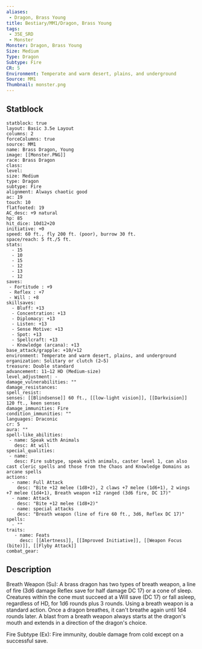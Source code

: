 ```yaml
---
aliases:
 - Dragon, Brass Young
title: Bestiary/MM1/Dragon, Brass Young
tags:
 - 35E_SRD
 - Monster
Monster: Dragon, Brass Young
Size: Medium
Type: Dragon
Subtype: Fire
CR: 5
Environment: Temperate and warm desert, plains, and underground
Source: MM1
Thumbnail: monster.png
---
```


## Statblock

```statblock
statblock: true
layout: Basic 3.5e Layout
columns: 2
forceColumns: true
source: MM1 
name: Brass Dragon, Young
image: [[Monster.PNG]]
race: Brass Dragon
class: 
level: 
size: Medium
type: Dragon
subtype: Fire
alignment: Always chaotic good
ac: 19
touch: 10
flatfooted: 19
AC_desc: +9 natural
hp: 85
hit_dice: 10d12+20
initiative: +0
speed: 60 ft., fly 200 ft. (poor), burrow 30 ft.
space/reach: 5 ft./5 ft.
stats:
  - 15
  - 10
  - 15
  - 12
  - 13
  - 12
saves:
 - Fortitude : +9
 - Reflex : +7
 - Will : +8
skillsaves:
  - Bluff: +13
  - Concentration: +13
  - Diplomacy: +13
  - Listen: +13
  - Sense Motive: +13
  - Spot: +13
  - Spellcraft: +13
  - Knowledge (arcana): +13
base_attack/grapple: +10/+12
environment: Temperate and warm desert, plains, and underground
organization: Solitary or clutch (2–5)
treasure: Double standard
advancement: 11–12 HD (Medium-size)
level_adjustment: -
damage_vulnerabilities: ""
damage_resistances: 
spell_resist: 
senses: [[Blindsense]] 60 ft., [[low-light vision]], [[Darkvision]] 120 ft., keen senses
damage_immunities: Fire
condition_immunities: ""
languages: Draconic
cr: 5
aura: ""
spell-like_abilities:
 - name: Speak with Animals
   desc: At will
special_qualities:
 - name: 
   desc: Fire subtype, speak with animals, caster level 1, can also cast cleric spells and those from the Chaos and Knowledge Domains as arcane spells
actions:
  - name: Full Attack
    desc: "Bite +12 melee (1d8+2), 2 claws +7 melee (1d6+1), 2 wings +7 melee (1d4+1), Breath weapon +12 ranged (3d6 fire, DC 17)"
  - name: Attack
    desc: "Bite +12 melee (1d8+2)"
  - name: special attacks
    desc: "Breath weapon (line of fire 60 ft., 3d6, Reflex DC 17)"
spells:
  - ""
traits:
   - name: Feats
     desc: [[Alertness]], [[Improved Initiative]], [[Weapon Focus (bite)]], [[Flyby Attack]]
combat_gear:  
```

## Description






Breath Weapon (Su): A brass dragon has two types of breath weapon, a line of fire (3d6 damage Reflex save for half damage DC 17) or a cone of sleep. Creatures within the cone must succeed at a Will save (DC 17) or fall asleep, regardless of HD, for 1d6 rounds plus 3 rounds. Using a breath weapon is a standard action. Once a dragon breathes, it can't breathe again until 1d4 rounds later. A blast from a breath weapon always starts at the dragon's mouth and extends in a direction of the dragon's choice.

Fire Subtype (Ex): Fire immunity, double damage from cold except on a successful save.